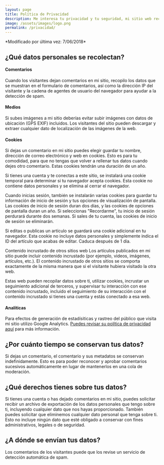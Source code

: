 ```yaml
---
layout: page
title: Política de Privacidad
description: Me interesa tu privacidad y tu seguridad, mi sitio web recolecta alguna información sobre ti y aquí te explico qué.
image: /assets/images/logo.png
permalink: /privacidad/
---
```


<p class="text-center">*Modificado por última vez: 7/06/2018*</p>

## ¿Qué datos personales se recolectan?

#### Comentarios
Cuando los visitantes dejan comentarios en mi sitio, recopilo los datos que se muestran en el formulario de comentarios, así como la dirección IP del visitante y la cadena de agentes de usuario del navegador para ayudar a la detección de spam.

#### Medios
Si subes imágenes a mi sitio deberías evitar subir imágenes con datos de ubicación (GPS EXIF) incluidos. Los visitantes del sitio pueden descargar y extraer cualquier dato de localización de las imágenes de la web.

#### Cookies
Si dejas un comentario en mi sitio puedes elegir guardar tu nombre, dirección de correo electrónico y web en cookies. Esto es para tu comodidad, para que no tengas que volver a rellenar tus datos cuando dejes otro comentario. Estas cookies tendrán una duración de un año.

Si tienes una cuenta y te conectas a este sitio, se instalará una cookie temporal para determinar si tu navegador acepta cookies. Esta cookie no contiene datos personales y se elimina al cerrar el navegador.

Cuando inicias sesión, también se instalarán varias cookies para guardar tu información de inicio de sesión y tus opciones de visualización de pantalla. Las cookies de inicio de sesión duran dos días, y las cookies de opciones de pantalla duran un año. Si seleccionas "Recordarme", tu inicio de sesión perdurará durante dos semanas. Si sales de tu cuenta, las cookies de inicio de sesión se eliminarán.

Si editas o publicas un artículo se guardará una cookie adicional en tu navegador. Esta cookie no incluye datos personales y simplemente indica el ID del artículo que acabas de editar. Caduca después de 1 día.

Contenido incrustado de otros sitios web
Los artículos publicados en mi sitio puede incluir contenido incrustado (por ejemplo, videos, imágenes, artículos, etc.). El contenido incrustado de otros sitios se comporta exactamente de la misma manera que si el visitante hubiera visitado la otra web.

Estas web pueden recopilar datos sobre ti, utilizar cookies, incrustar un seguimiento adicional de terceros, y supervisar tu interacción con ese contenido incrustado, incluido el seguimiento de su interacción con el contenido incrustado si tienes una cuenta y estás conectado a esa web.

#### Analíticas
Para efectos de generación de estadísiticas y rastreo del público que visita mi sitio utilizo Google Analytics. [Puedes revisar su política de privacidad aquí][1] para más información.

## ¿Por cuánto tiempo se conservan tus datos?

Si dejas un comentario, el comentario y sus metadatos se conservan indefinidamente. Esto es para poder reconocer y aprobar comentarios sucesivos automáticamente en lugar de mantenerlos en una cola de moderación.

## ¿Qué derechos tienes sobre tus datos?

Si tienes una cuenta o has dejado comentarios en mi sitio, puedes solicitar recibir un archivo de exportación de los datos personales que tengo sobre ti, incluyendo cualquier dato que nos hayas proporcionado. También puedes solicitar que eliminemos cualquier dato personal que tenga sobre ti. Esto no incluye ningún dato que esté obligado a conservar con fines administrativos, legales o de seguridad.

## ¿A dónde se envían tus datos?

Los comentarios de los visitantes puede que los revise un servicio de detección automática de spam.

[1]: https://policies.google.com/privacy